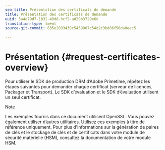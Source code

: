 ```yaml
---
seo-title: Présentation des certificats de demande
title: Présentation des certificats de demande
uuid: 3a4e79d7-1832-49d8-bcf2-a029b3729e6d
translation-type: tm+mt
source-git-commit: 635e2893439c5459907c54d2c3bd86f58da0eec5

---
```



# Présentation {#request-certificates-overview}

Pour utiliser le SDK de production DRM d’Adobe Primetime, répétez les étapes suivantes pour demander chaque certificat (serveur de licences, Packager et Transport). Le SDK d’évaluation et le SDK d’évaluation utilisent un seul certificat.

>[!NOTE]
>
>Les exemples fournis dans ce document utilisent OpenSSL. Vous pouvez également utiliser d’autres utilitaires. Utilisez ces exemples à titre de référence uniquement. Pour plus d&#39;informations sur la génération de paires de clés et le stockage de clés et de certificats dans votre module de sécurité matérielle (HSM), consultez la documentation de votre module HSM.